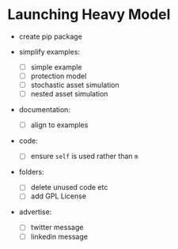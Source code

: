 # Launching Heavy Model


- create pip package

- simplify examples:
   - [ ] simple example
   - [ ] protection model
   - [ ] stochastic asset simulation
   - [ ] nested asset simulation

- documentation:
   - [ ] align to examples

- code:
   - [ ] ensure `self` is used rather than `m`

- folders:
   - [ ] delete unused code etc
   - [ ] add GPL License

- advertise:
   - [ ] twitter message
   - [ ] linkedin message
